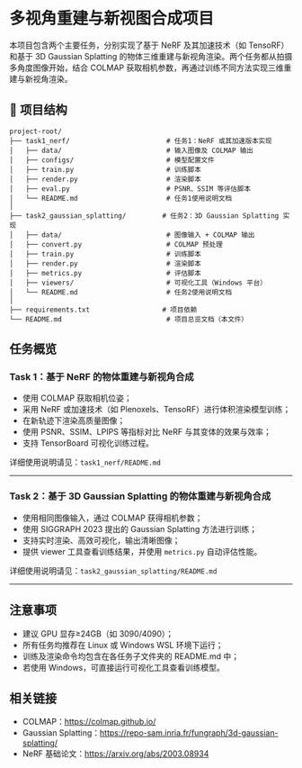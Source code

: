 # 多视角重建与新视图合成项目

本项目包含两个主要任务，分别实现了基于 NeRF 及其加速技术（如 TensoRF）和基于 3D Gaussian Splatting 的物体三维重建与新视角渲染。两个任务都从拍摄多角度图像开始，结合 COLMAP 获取相机参数，再通过训练不同方法实现三维重建与新视角渲染。

## 📁 项目结构

```
project-root/
├── task1_nerf/                        # 任务1：NeRF 或其加速版本实现
│   ├── data/                          # 输入图像及 COLMAP 输出
│   ├── configs/                       # 模型配置文件
│   ├── train.py                       # 训练脚本
│   ├── render.py                      # 渲染脚本
│   ├── eval.py                        # PSNR、SSIM 等评估脚本
│   └── README.md                      # 任务1使用说明文档
│
├── task2_gaussian_splatting/         # 任务2：3D Gaussian Splatting 实现
│   ├── data/                          # 图像输入 + COLMAP 输出
│   ├── convert.py                     # COLMAP 预处理
│   ├── train.py                       # 训练脚本
│   ├── render.py                      # 渲染脚本
│   ├── metrics.py                     # 评估脚本
│   ├── viewers/                       # 可视化工具（Windows 平台）
│   └── README.md                      # 任务2使用说明文档
│
├── requirements.txt                  # 项目依赖
└── README.md                          # 项目总览文档（本文件）
```

##  任务概览

### Task 1：基于 NeRF 的物体重建与新视角合成

- 使用 COLMAP 获取相机位姿；
- 采用 NeRF 或加速技术（如 Plenoxels、TensoRF）进行体积渲染模型训练；
- 在新轨迹下渲染高质量图像；
- 使用 PSNR、SSIM、LPIPS 等指标对比 NeRF 与其变体的效果与效率；
- 支持 TensorBoard 可视化训练过程。

 详细使用说明请见：`task1_nerf/README.md`

---

### Task 2：基于 3D Gaussian Splatting 的物体重建与新视角合成

- 使用相同图像输入，通过 COLMAP 获得相机参数；
- 使用 SIGGRAPH 2023 提出的 Gaussian Splatting 方法进行训练；
- 支持实时渲染、高效可视化，输出清晰图像；
- 提供 viewer 工具查看训练结果，并使用 `metrics.py` 自动评估性能。

 详细使用说明请见：`task2_gaussian_splatting/README.md`

---

##  注意事项

- 建议 GPU 显存≥24GB（如 3090/4090）；
- 所有任务均推荐在 Linux 或 Windows WSL 环境下运行；
- 训练及渲染命令均包含在各任务子文件夹的 README.md 中；
- 若使用 Windows，可直接运行可视化工具查看训练模型。

##  相关链接

- COLMAP：https://colmap.github.io/
- Gaussian Splatting：https://repo-sam.inria.fr/fungraph/3d-gaussian-splatting/
- NeRF 基础论文：https://arxiv.org/abs/2003.08934
